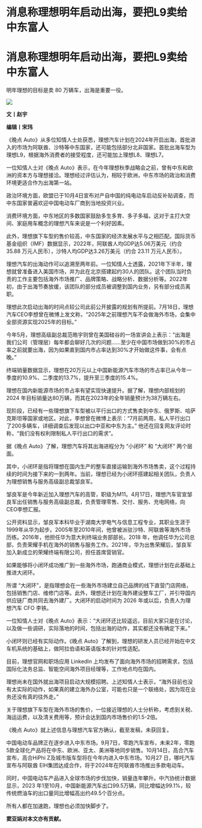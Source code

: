 # 消息称理想明年启动出海，要把L9卖给中东富人

# 消息称理想明年启动出海，要把L9卖给中东富人

明年理想的目标是卖 80 万辆车，出海是重要一役。

![](https://inews.gtimg.com/news_bt/OS0TVo66PTRgDUQzwmRSVMBp92otG5RJYJBZublpSYx6MAA/1000)

**文丨赵宇**

**编辑丨宋玮**

《晚点
Auto》从多位知情人士处获悉，理想汽车计划在2024年开启出海，首批进入的市场为阿联酋、沙特等中东国家，还可能包括部分北非国家。首批出海车型为理想L9，根据海外消费者的接受程度，还可能加上理想L8、理想L7。

一位知情人士对《晚点
Auto》表示，在今年理想秋季战略会之前，曾有中东和欧洲的资本方与理想接洽。理想经过评估认为，相较于欧洲，中东市场的政治和消费环境更适合作为出海第一站。

政治环境方面，欧盟已于10月4日宣布对产自中国的纯电动车启动反补贴调查，而中东国家普遍欢迎中国电动车厂商到当地投资兴业。

消费环境方面，中东地区的多数国家鼓励多生多育、多子多福，这对于主打大空间、家庭用车概念的理想汽车来说是一个利好因素。

此外，理想旗下车型的售价较高，中东国家的经济发展水平与之相匹配。国际货币基金组织（IMF）数据显示，2022年，阿联酋人均GDP达5.06万美元（约合
35.88 万元人民币），沙特人均GDP达3.26万美元（约合 23.11 万元人民币）。

理想汽车的出海动作可以追溯至两年前。一位知情人士透露，2021年下半年，理想就曾准备进入美国市场，并为此在北京搭建起约30人的团队。这个团队当时负责的工作主要包括海外市场推广、品牌策略、战略分析、数据分析等。2022年初，由于出海节奏放缓，该团队的部分成员被调整到国内业务，另有部分成员离职。

理想此次启动出海的时间点较公司此前公开披露的规划有所提前。7月18日，理想汽车CEO李想曾在微博上发文称，“2025年之前理想汽车不会做海外市场，会集中全部资源实现2025年的目标。”

今年5月，理想高级副总裁范皓宇则曾在美国硅谷的一场宣讲会上表示：“出海是我们公司（管理层）每年都会聊好几次的问题……至少在中国市场做到30%的市占率之前就要出海，因为如果直到国内市占率达到30%才开始做这件事，会有点晚。”

终端销量数据显示，理想在20万元以上中国新能源汽车市场的市占率已从今年一季度的10.9%、二季度的13.7%，提升至三季度的15.4%。

理想在国内新能源市场的市占率有望实现快速提升。据了解，理想内部规划的 2024 年目标销量达80万辆，而其在2023年的全年销量预计为38万辆左右。

现阶段，已经有一些理想旗下车型被以平行出口的方式售卖到中东、俄罗斯、哈萨克斯坦等国家或地区。对此，李想曾在微博上表示：“7月前两周，私人平行出口了200多辆车，详细调查后发现以出口中亚和中东为主。”
他还在回复网友评论时称，“我们没有权利限制私人平行出口的需求”。

据《晚点 Auto》了解，理想汽车将其出海进程分为 “小闭环” 和 “大闭环” 两个层面。

其中，小闭环是指将理想在国内生产的整车直接运输到海外市场售卖，这个过程持续的时间为接下来的一到两年。当前，理想已经为小闭环搭建起相关团队，负责人为理想销售与服务高级副总裁邹良军。

邹良军是今年新近加入理想汽车的高管，职级为M11。4月17日，理想汽车官宣邹良军出任销售与服务高级副总裁，负责管理零售、交付、服务、充电网络，向CEO李想汇报。

公开资料显示，邹良军本科毕业于湖南大学电气与信息工程专业，其职业生涯于1999年从华为起步。2005年至2010年间，他曾被派驻沙特、阿联酋等海外市场历练。2016年，他担任华为意大利终端业务部部长。2018
年，他调任华为公司总部，负责荣耀手机在海外的销售与服务工作。2021年，华为出售荣耀后，邹良军加入新成立的荣耀终端有限公司，担任首席营销官。

如果能够将小闭环成功推广到一些海外市场，跑通商业模式，理想计划在此基础上推进大闭环。

所谓
“大闭环”，是指理想会在一些海外市场建立自己品牌的线下直营门店网络，包括销售门店、维修门店等。此外，理想还计划在海外建设整车工厂，并引导国内供应链厂商共同去海外建厂。大闭环的启动时间为
2026 年或以后，负责人为理想汽车 CFO 李铁。

一位知情人士对《晚点 Auto》表示：“大闭环还比较遥远，目前大家只是在讨论，以及做一些调研，实际落地的时间，包括出海的动作，其实都还没有确定下来。”

小闭环则已经有实际动作。《晚点 Auto》了解到，理想的研发人员已经开始在中文车机系统的基础上，做阿拉伯语和英语版本的针对性适配。

目前，理想官网和职场应用 LinkedIn 上均发布了面向海外市场的招聘需求，包括国际化法务总监、智能空间海外项目经理等，工作地点均在国内。

理想尚未在国外就出海项目启动大规模招聘。上述知情人士表示，“海外目前也没有太实际的动作，如果真的建立海外办公室，可能也只是一个联络处，因为现在业务还没有真的往外走。”

关于理想旗下车型在海外市场的售价，一位接近理想的人士分析称，考虑到关税、海运运费，以及清关费用等，预计会达到国内市场售价的1.5-2倍。

《晚点 Auto》就上述信息与理想汽车官方确认，截至发稿，未获回复。

中国电动车品牌正在逐步进入中东市场。9月7日，零跑汽车宣布，未来2年，零跑5款全球化产品将在中东、欧洲、亚太、美洲等地同步销售。10月14日，高合汽车宣布，高合HiPhi
Z及城市版车型将在今年内进入中东市场。10月27 日，哪吒汽车宣布与阿联酋 EIH集团达成合作，将于2024年在阿联酋市场推出多款电动车。

同时，中国电动车产品进入全球市场的步伐加快，销量连年攀升。中汽协统计数据显示，2023
年1至10月，中国新能源汽车出口99.5万辆，同比增幅达99.1%，较传统燃油车的出口量同比增幅高出约49.5个百分点。

所有人都在加速跑，理想也必须加快脚步了。

**窦亚娟对本文亦有贡献。**

